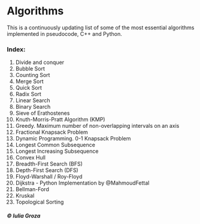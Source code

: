 # Algorithms
This is a continuously updating list of some of the most essential algorithms implemented in pseudocode, C++ and Python.

### Index:
1. Divide and conquer
2. Bubble Sort
3. Counting Sort
4. Merge Sort
5. Quick Sort
6. Radix Sort
7. Linear Search
8. Binary Search
9. Sieve of Erathostenes
10. Knuth-Morris-Pratt Algorithm (KMP)
11. Greedy. Maximum number of non-overlapping intervals on an axis
12. Fractional Knapsack Problem
13. Dynamic Programming. 0-1 Knapsack Problem
14. Longest Common Subsequence
15. Longest Increasing Subsequence
16. Convex Hull
17. Breadth-First Search (BFS)
18. Depth-First Search (DFS)
19. Floyd-Warshall / Roy-Floyd
20. Dijkstra - Python Implementation by @MahmoudFettal
21. Bellman-Ford
22. Kruskal
23. Topological Sorting

##### © Iulia Groza
